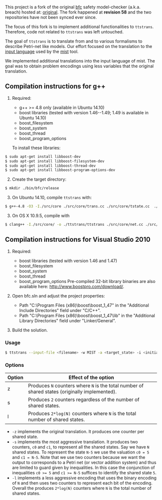 This project is a fork of the original [bfc][bfc] safety model-checker (a.k.a.
breach) hosted at: [original][original].  The fork happened at **revision 58**
and the two repositories have not been synced ever since.

The focus of this fork is to implement additional functionalities to
`ttstrans`. Therefore, code not related to `ttstrans` was left untouched.

The goal of `ttstrans` is to translate from and to various formalisms to
describe Petri-net like models. Our effort focused on the translation to the
[input language][spec] used by the [mist][mist] tool.

We implemented additional translations into the input language of mist. The
goal was to obtain problem encodings using less variables that the original
translation. 


## Compilation instructions for g++

1. Required:
	* g++ >= 4.8 only (available in Ubuntu 14.10)
	* boost libraries (tested with version 1.46--1.49; 1.49 is available in Ubuntu 14.10)
	* boost_filesystem
	* boost_system
	* boost_thread
	* boost_program_options

	To install these libraries:
```bash
$ sudo apt-get install libboost-dev
$ sudo apt-get install libboost-filesystem-dev
$ sudo apt-get install libboost-thread-dev
$ sudo apt-get install libboost-program-options-dev
```

2. Create the target directory:
```bash
$ mkdir ./bin/bfc/release
```

3. On Ubuntu 14.10, compile `ttstrans` with:

```bash
$ g++-4.8 -O3 -I./src/core ./src/core/trans.cc ./src/core/tstate.cc  ./src/core/antichain.cc ./src/core/bstate.cc ./src/core/cmb_node.cc ./src/bfc/bfc.cc ./src/core/complement.cc ./src/core/ostate.cc ./src/core/vstate.cc ./src/core/types.cc ./src/core/net.cc -o./bfc -lboost_filesystem -lboost_system -std=c++11 -pthread -lboost_thread -lboost_program_options
```

3. On OS X 10.9.5, compile with 

```bash
$ clang++ -I./src/core/ -o ./ttstrans/ttstrans ./src/core/net.cc ./src/core/trans.cc ./src/core/tstate.cc ./src/core/antichain.cc ./src/core/bstate.cc ./ttstrans/ttstrans.cc ./src/core/ostate.cc ./src/core/vstate.cc ./src/core/types.cc -lboost_filesystem -lboost_system -std=c++11 -stdlib=libc++  -pthread -lboost_thread-mt -lboost_program_options
```


## Compilation instructions for Visual Studio 2010

1. Required:
	* boost libraries (tested with version 1.46 and 1.47)
	* boost_filesystem
	* boost_system
	* boost_thread
	* boost_program_options
Pre-compiled 32-bit library binaries are also available here: http://www.boostpro.com/download/.

2. Open bfc.sln and adjust the project properties:
	* Path "C:\Program Files (x86)\boost\boost_1_47" in the "Additional Include Directories" field under "C/C++".
	* Path "C:\Program Files (x86)\boost\boost_1_47\lib" in the "Additional Library Directories" field under "Linker/General".

3. Build the solution.

### Usage

```bash
$ ttstrans --input-file <filename> -w MIST -a <target_state> -i <initial_state> -[z|s|l]
```

### Options
| Option | Effect of the option                                                                           |
|--------|------------------------------------------------------------------------------------------------|
| z      | Produces `N` counters where `N` is the total number of shared states (originally implemented). |
| s      | Produces `2` counters regardless of the number of shared states.                               |
| l      | Produces `2*log(N)` counters where `N` is the total number of shared states.                   | 

* `-z` implements the original translation. It produces one counter per shared state.  
* `-s` implements the most aggressive translation. It produces two counters,
  `c0` and `c1`, to represent all the shared states. Say we have `N` shared
  states.  To represent the state `N-5` we use the valuation `c0 = 5` and `c1 =
  N-5`.  Note that we use two counters because we want the output to
  corresponds to a Petri net (or vector addition system) and thus are limited
  to guard given by inequalities. In this case the conjunction of inequalities
  `c0 >= 5` and `c1 >= N-5` suffices to identify the shared state `5`.
* `-l` implements a less aggressive encoding that uses the binary encoding of
  `N` and then uses two counters to represent each bit of the encoding. Overall
  the produces `2*log(N)` counters where `N` is the total number of shared states.



[original]: http://www.cprover.org/svn/software/bfc/
[mist]: https://github.com/pierreganty/mist
[bfc]: http://www.cprover.org/bfc/
[spec]:https://github.com/pierreganty/mist/wiki#input-format-of-mist
